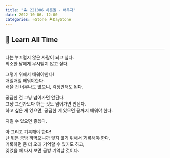 ```yaml
---
title: "🏝️ 221006 하룻돌 - 배우자"
date: 2022-10-06. 12:00
categories: ⭐Stone 🏝️DayStone
---
```


## 🗿 Learn All Time

---

나는 부끄럽지 않은 사람이 되고 싶다.  
최소한 남에게 무시받지 않고 싶다.  

그렇기 위해서 배워야한다!  
매일매일 배워야한다.  
배울 건 너무나도 많으니, 걱정안해도 된다.  

궁금한 건 그냥 넘어가면 안된다.  
그냥 그런가보다 하는 것도 넘어가면 안된다.  
하고 싶은 게 있으면, 궁금한 게 있으면 끝까지 배워야 한다.  

지킬 수 있으면 좋겠다.  

아 그리고 기록해야 한다!  
난 뭐든 금방 까먹으니까 잊지 않기 위해서 기록해야 한다.  
기록하면 좀 더 오래 기억할 수 있기도 하고,  
잊었을 때 다시 보면 금방 기억날 것이다.  
